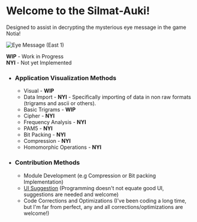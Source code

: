 # Welcome to the Silmat-Auki!
Designed to assist in decrypting the mysterious eye message in the game Notia!

![Eye Message (East 1)](https://github.com/Muddykat-tech/Silmat-Auki/assets/17131200/1bc03f89-55ba-47f0-b62e-19ce9d741048)

**WIP** - Work in Progress<br>
**NYI** - Not yet Implemented
* ### Application Visualization Methods
   * Visual - **WIP**
   * Data Import - **NYI** - Specifically importing of data in non raw formats (trigrams and ascii or others).
   * Basic Trigrams - **WIP**
   * Cipher - **NYI**
   * Frequency Analysis - **NYI**
   * PAM5 - **NYI**
   * Bit Packing - **NYI**
   * Compression - **NYI**
   * Homomorphic Operations - **NYI**
* ### Contribution Methods
   * Module Development (e.g Compression or Bit packing Implementation)
   * [UI Suggestion](https://github.com/Muddykat-tech/Silmat-Auki/wiki/UI-Suggestions) (Programming doesn't not equate good UI, suggestions are needed and welcome)
   * Code Corrections and Optimizations (I've been coding a long time, but I'm far from perfect, any and all corrections/optimizations are welcome!)
